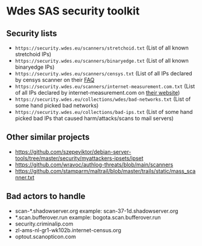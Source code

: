 # Wdes SAS security toolkit

## Security lists

- `https://security.wdes.eu/scanners/stretchoid.txt` (List of all known stretchoid IPs)
- `https://security.wdes.eu/scanners/binaryedge.txt` (List of all known binaryedge IPs)
- `https://security.wdes.eu/scanners/censys.txt` (List of all IPs declared by censys scanner on their [FAQ](https://support.censys.io/hc/en-us/articles/360043177092-Opt-Out-of-Data-Collection)
- `https://security.wdes.eu/scanners/internet-measurement.com.txt` (List of all IPs declared by internet-measurement.com on [their website](https://internet-measurement.com/#ips))
- `https://security.wdes.eu/collections/wdes/bad-networks.txt` (List of some hand picked bad networks)
- `https://security.wdes.eu/collections/bad-ips.txt` (List of some hand picked bad IPs that caused harm/attacks/scans to mail servers)

## Other similar projects

- https://github.com/szepeviktor/debian-server-tools/tree/master/security/myattackers-ipsets/ipset
- https://github.com/wravoc/authlog-threats/blob/main/scanners
- https://github.com/stamparm/maltrail/blob/master/trails/static/mass_scanner.txt

## Bad actors to handle

- scan-*.shadowserver.org example: scan-37-1d.shadowserver.org
- *.scan.bufferover.run example: bogota.scan.bufferover.run
- security.criminalip.com
- zl-ams-nl-gr1-wk102b.internet-census.org
- optout.scanopticon.com
